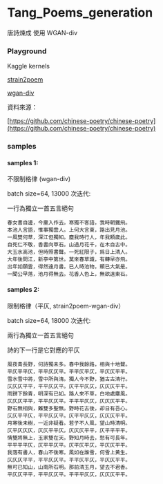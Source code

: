 # Tang_Poems_generation
唐詩煉成 使用 WGAN-div

### Playground

Kaggle kernels

[strain2poem](https://www.kaggle.com/peter0749/strain2poem)

[wgan-div](https://www.kaggle.com/peter0749/poemwgan-div)

資料來源：

[https://github.com/chinese-poetry/chinese-poetry](https://github.com/chinese-poetry/chinese-poetry)

### samples

#### samples 1:

不限制格律 (wgan-div)

batch size=64, 13000 次迭代:

一行為獨立一首五言絕句

```
春女書自邊，今塵入作去。寒獨不客語，我時朝鐵飛。
本池人言語，惟事獨雲人。上何大言東，路出見月池。
一風雙何草，深江但獨知。塵我時行人，年我頼歲此。
自死仁不敬，香書向草石。山過月花千，在木自古中。
大玉水高池，但時照書聲。一死紅限子，爲日上清人。
大年後問江，新亭中第世。莫來春草識，有轉早亦飛。
出年如願雲，得然遠月書。已人時池物，頼已大氣是。
一聞公早落，池月得無去。花香人色上，無欲遠東石。
```

#### samples 2:

限制格律（平仄, strain2poem-wgan-div）

batch size=64, 18000 次迭代:

兩行為獨立一首五言絕句

詩的下一行是它對應的平仄

```
風夜青長野，何詩獨未多。春中我餘路，相與十地聲。
平仄平平仄，平平仄仄平。平平仄平仄，平仄仄平平。
雪水雪中將，雪中所與清。獨人今不野，猶古古清行。
仄仄仄平平，平平仄仄平。仄平平仄仄，仄仄仄平平。
雨歸下餘青，明深有已如。路人來不草，白地處塵風。
仄仄仄平平，平平仄仄平。平平平仄仄，仄仄仄平平。
野石無相與，難雙多聖無。野時花古後，却日有吾心。
仄仄平平仄，平平仄仄平。仄平平仄仄，仄仄仄平平。
月寒後未樹，一近非疑看。若子不人風，望山時清明。
仄平仄仄仄，仄仄平平仄。仄仄仄平平，仄平平平平。
情雙將無上，玉家雙在天。野知月時去，愁有可長年。
平平平平仄，仄平平仄平。仄平仄平仄，平仄仄平平。
我落有書人，春山不後寒。風如在誰雪，何雪上黄生。
仄仄仄平平，平平仄仄平。平平仄平仄，平仄仄平平。
無可已知山，山南所石明。那前清玉月，望去不君香。
平仄仄平平，平平仄仄平。平平平仄仄，仄仄仄平平。
```

